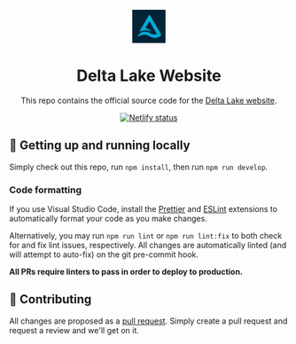 <p align="center">
  <a href="https://delta.io">
    <img alt="Delta Lake" src="src/images/icon.png" width="60" />
  </a>
</p>
<h1 align="center">Delta Lake Website</h1>

<p align="center">This repo contains the official source code for the <a href="https://delta.io">Delta Lake website</a>.</p>

<p align="center">
  <a href="https://app.netlify.com/sites/delta-lake/deploys">
    <img src="https://api.netlify.com/api/v1/badges/1728ed28-4d36-4f40-9a46-a649be7bb58c/deploy-status" alt="Netlify status">
  </a>
</p>

## :rocket: Getting up and running locally

Simply check out this repo, run `npm install`, then run `npm run develop`.

### Code formatting

If you use Visual Studio Code, install the [Prettier](https://marketplace.visualstudio.com/items?itemName=esbenp.prettier-vscode) and [ESLint](https://marketplace.visualstudio.com/items?itemName=dbaeumer.vscode-eslint) extensions to automatically format your code as you make changes.

Alternatively, you may run `npm run lint` or `npm run lint:fix` to both check for and fix lint issues, respectively. All changes are automatically linted (and will attempt to auto-fix) on the git pre-commit hook.

**All PRs require linters to pass in order to deploy to production.**

## :handshake: Contributing

All changes are proposed as a [pull request](https://github.com/jakebellacera/delta-lake/pulls). Simply create a pull request and request a review and we'll get on it.
